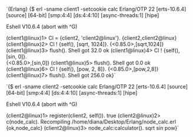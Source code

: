`{Erlang} {$ erl -sname client1 -setcookie calc
Erlang/OTP 22 [erts-10.6.4] [source] [64-bit] [smp:4:4] [ds:4:4:10] [async-threads:1] [hipe]

Eshell V10.6.4  (abort with ^G)

(client1@linux)1> Cl = {client2, 'client2@linux'}.
{client2,client2@linux}
(client1@linux)2> Cl ! {self(), [sqrt, 1024]}.
{<0.85.0>,[sqrt,1024]}
(client1@linux)3> flush().
Shell got 32.0
ok
(client1@linux)4> Cl ! {self(), [sin, 0]}.    
{<0.85.0>,[sin,0]}
(client1@linux)5> flush().
Shell got 0.0
ok
(client1@linux)6> Cl ! {self(), [pow, 2, 8]}.
{<0.85.0>,[pow,2,8]}
(client1@linux)7> flush().
Shell got 256.0
ok}`



`{$ erl -sname client2 -setcookie calc
Erlang/OTP 22 [erts-10.6.4] [source] [64-bit] [smp:4:4] [ds:4:4:10] [async-threads:1] [hipe]

Eshell V10.6.4  (abort with ^G)

(client2@linux)1> register(client2, self()).
true
(client2@linux)2> c(node_calc).
Recompiling /home/diana/Desktop/Erlang/node_calc.erl
{ok,node_calc}
(client2@linux)3> node_calc:calculator().
sqrt
sin
pow}`

